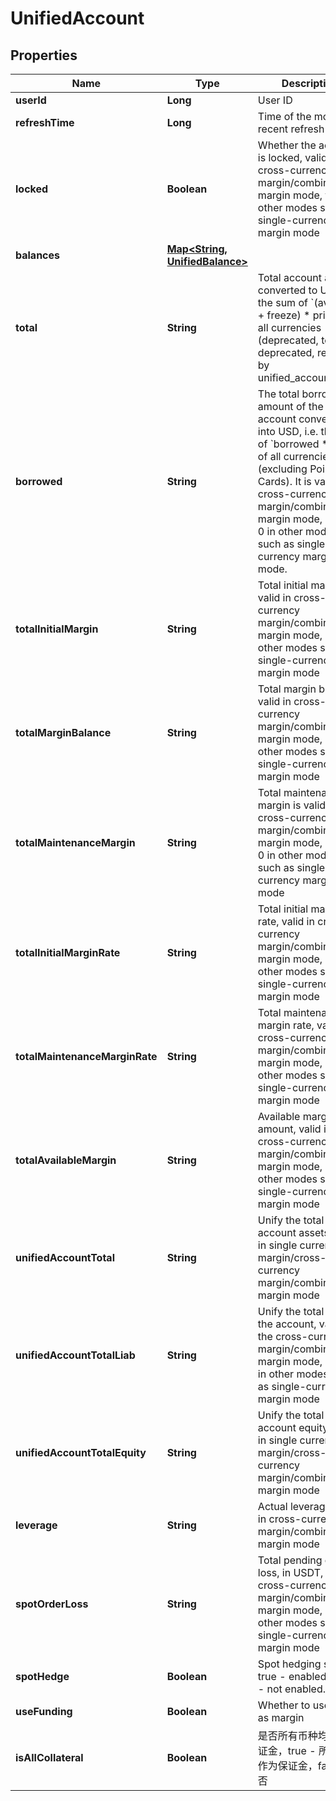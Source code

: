 
# UnifiedAccount

## Properties

Name | Type | Description | Notes
------------ | ------------- | ------------- | -------------
**userId** | **Long** | User ID |  [optional]
**refreshTime** | **Long** | Time of the most recent refresh |  [optional]
**locked** | **Boolean** | Whether the account is locked, valid in cross-currency margin/combined margin mode, false in other modes such as single-currency margin mode |  [optional]
**balances** | [**Map&lt;String, UnifiedBalance&gt;**](UnifiedBalance.md) |  |  [optional]
**total** | **String** | Total account assets converted to USD, i.e. the sum of &#x60;(available + freeze) * price&#x60;  in all currencies (deprecated, to be deprecated, replaced by unified_account_total) |  [optional]
**borrowed** | **String** | The total borrowed amount of the account converted into USD, i.e. the sum of &#x60;borrowed * price&#x60; of all currencies (excluding Point Cards). It is valid in cross-currency margin/combined margin mode, and is 0 in other modes such as single-currency margin mode. |  [optional]
**totalInitialMargin** | **String** | Total initial margin, valid in cross-currency margin/combined margin mode, 0 in other modes such as single-currency margin mode |  [optional]
**totalMarginBalance** | **String** | Total margin balance, valid in cross-currency margin/combined margin mode, 0 in other modes such as single-currency margin mode |  [optional]
**totalMaintenanceMargin** | **String** | Total maintenance margin is valid in cross-currency margin/combined margin mode, and is 0 in other modes such as single-currency margin mode |  [optional]
**totalInitialMarginRate** | **String** | Total initial margin rate, valid in cross-currency margin/combined margin mode, 0 in other modes such as single-currency margin mode |  [optional]
**totalMaintenanceMarginRate** | **String** | Total maintenance margin rate, valid in cross-currency margin/combined margin mode, 0 in other modes such as single-currency margin mode |  [optional]
**totalAvailableMargin** | **String** | Available margin amount, valid in cross-currency margin/combined margin mode, 0 in other modes such as single-currency margin mode |  [optional]
**unifiedAccountTotal** | **String** | Unify the total account assets, valid in single currency margin/cross-currency margin/combined margin mode |  [optional]
**unifiedAccountTotalLiab** | **String** | Unify the total loan of the account, valid in the cross-currency margin/combined margin mode, and 0 in other modes such as single-currency margin mode |  [optional]
**unifiedAccountTotalEquity** | **String** | Unify the total account equity, valid in single currency margin/cross-currency margin/combined margin mode |  [optional]
**leverage** | **String** | Actual leverage, valid in cross-currency margin/combined margin mode |  [optional] [readonly]
**spotOrderLoss** | **String** | Total pending order loss, in USDT, valid in cross-currency margin/combined margin mode, 0 in other modes such as single-currency margin mode |  [optional]
**spotHedge** | **Boolean** | Spot hedging status, true - enabled, false - not enabled. |  [optional]
**useFunding** | **Boolean** | Whether to use funds as margin |  [optional]
**isAllCollateral** | **Boolean** | 是否所有币种均作为保证金，true - 所有币种作为保证金，false - 否 |  [optional]

